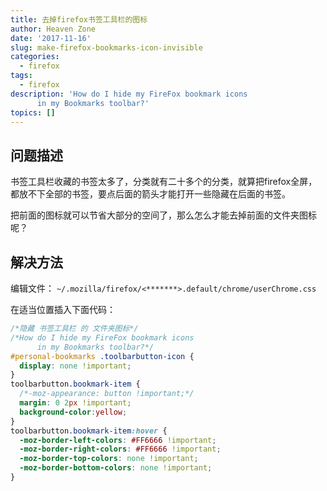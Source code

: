 ```yaml
---
title: 去掉firefox书签工具栏的图标
author: Heaven Zone
date: '2017-11-16'
slug: make-firefox-bookmarks-icon-invisible
categories:
  - firefox
tags:
  - firefox
description: 'How do I hide my FireFox bookmark icons
      in my Bookmarks toolbar?'
topics: []
---
```



## 问题描述

书签工具栏收藏的书签太多了，分类就有二十多个的分类，就算把firefox全屏，都放不下全部的书签，要点后面的箭头才能打开一些隐藏在后面的书签。

把前面的图标就可以节省大部分的空间了，那么怎么才能去掉前面的文件夹图标呢？

## 解决方法

编辑文件： `~/.mozilla/firefox/<*******>.default/chrome/userChrome.css`

在适当位置插入下面代码：

```css
/*隐藏 书签工具栏 的 文件夹图标*/
/*How do I hide my FireFox bookmark icons
      in my Bookmarks toolbar?*/
#personal-bookmarks .toolbarbutton-icon {
  display: none !important;
}
toolbarbutton.bookmark-item {
  /*-moz-appearance: button !important;*/
  margin: 0 2px !important;
  background-color:yellow;
}
toolbarbutton.bookmark-item:hover {
  -moz-border-left-colors: #FF6666 !important;
  -moz-border-right-colors: #FF6666 !important;
  -moz-border-top-colors: none !important;
  -moz-border-bottom-colors: none !important;
}
```



